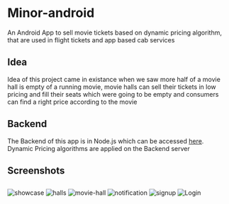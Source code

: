 # Minor-android
An Android App to sell movie tickets based on dynamic pricing algorithm, that are used in flight tickets and app based cab services

## Idea 
Idea of this project came in existance when we saw more half of a movie hall is empty of a running movie, movie halls can sell their tickets in low pricing and fill their seats which were going to be empty and consumers can find a right price according to the movie 

## Backend 
The Backend of this app is in Node.js which can be accessed [here](https://github.com/Rishabhk07/minor-backend).
Dynamic Pricing algorithms are applied on the Backend server

## Screenshots
##
![showcase](https://github.com/Rishabhk07/Minor-android/blob/master/screenshots/rsz_screenshot_20161201-152517.png)
![halls](https://github.com/Rishabhk07/Minor-android/blob/master/screenshots/rsz_screenshot_20161201-152547.png)
![movie-hall](https://github.com/Rishabhk07/Minor-android/blob/master/screenshots/rsz_screenshot_20161201-155146.png)
![notification](https://github.com/Rishabhk07/Minor-android/blob/master/screenshots/rsz_screenshot_20161201-155914.png)
![signup](https://github.com/Rishabhk07/Minor-android/blob/master/screenshots/Screen%20Shot%202016-12-01%20at%203.14.32%20PM.png)
![Login](https://github.com/Rishabhk07/Minor-android/blob/master/screenshots/Screen%20Shot%202016-12-01%20at%203.14.42%20PM.png)
